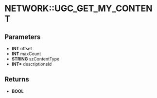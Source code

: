 # NETWORK::UGC_GET_MY_CONTENT

## Parameters
* **INT** offset
* **INT** maxCount
* **STRING** szContentType
* **INT\*** descriptionsId

## Returns
* **BOOL**